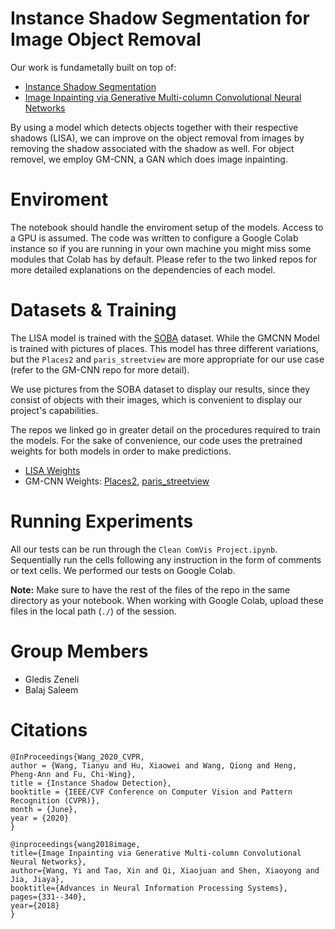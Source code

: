 # Instance Shadow Segmentation for Image Object Removal

Our work is fundametally built on top of:
* [Instance Shadow Segmentation](https://github.com/stevewongv/InstanceShadowDetection)
* [Image Inpainting via Generative Multi-column Convolutional Neural Networks](https://github.com/shepnerd/inpainting_gmcnn)

By using a model which detects objects together with their respective shadows (LISA), we can improve on the object removal from images by removing the shadow associated with the shadow as well. For object removel, we employ GM-CNN, a GAN which does image inpainting. 

# Enviroment
The notebook should handle the enviroment setup of the models. Access to a GPU is assumed. The code was written to configure a Google Colab instance so if you are running in your own machine you might miss some modules that Colab has by default. Please refer to the two linked repos for more detailed explanations on the dependencies of each model.

# Datasets & Training
The LISA model is trained with the [SOBA](https://drive.google.com/drive/folders/1MKxyq3R6AUeyLai9i9XWzG2C_n5f0ppP) dataset. While the GMCNN Model is trained with pictures of places. This model has three different variations, but the `Places2` and `paris_streetview` are more appropriate for our use case (refer to the GM-CNN repo for more detail). 

We use pictures from the SOBA dataset to display our results, since they consist of objects with their images, which is convenient to display our project's capabilities.

The repos we linked go in greater detail on the procedures required to train the models. For the sake of convenience, our code uses the pretrained weights for both models in order to make predictions.

* [LISA Weights](https://drive.google.com/drive/folders/1MKxyq3R6AUeyLai9i9XWzG2C_n5f0ppP)
* GM-CNN Weights: [Places2](https://drive.google.com/file/d/1wgesxSUfKGyPwGQMw6IXZ9GLeZ7YNQxu/view?usp=sharing), [paris_streetview](https://drive.google.com/file/d/1aakVS0CPML_Qg-PuXGE1Xaql96hNEKOU/view?usp=sharing)

# Running Experiments
All our tests can be run through the `Clean ComVis Project.ipynb`. Sequentially run the cells following any instruction in the form of comments or text cells. We performed our tests on Google Colab.

**Note:** Make sure to have the rest of the files of the repo in the same directory as your notebook. When working with Google Colab, upload these files in the local path (`./`) of the session. 

# Group Members
* Gledis Zeneli 
* Balaj Saleem

# Citations
```
@InProceedings{Wang_2020_CVPR,
author = {Wang, Tianyu and Hu, Xiaowei and Wang, Qiong and Heng, Pheng-Ann and Fu, Chi-Wing},
title = {Instance Shadow Detection},
booktitle = {IEEE/CVF Conference on Computer Vision and Pattern Recognition (CVPR)},
month = {June},
year = {2020}
}

@inproceedings{wang2018image,
title={Image Inpainting via Generative Multi-column Convolutional Neural Networks},
author={Wang, Yi and Tao, Xin and Qi, Xiaojuan and Shen, Xiaoyong and Jia, Jiaya},
booktitle={Advances in Neural Information Processing Systems},
pages={331--340},
year={2018}
}
```